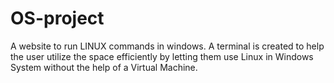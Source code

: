 # OS-project
A website to run LINUX commands in windows. A terminal is created to help the user utilize the space efficiently by letting them use Linux in Windows System without the help of a Virtual Machine. 
